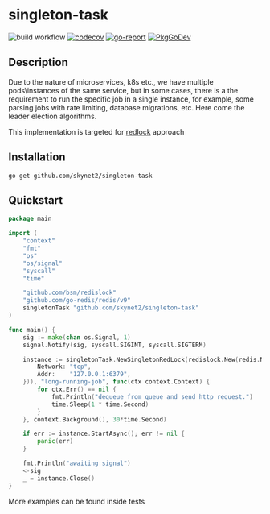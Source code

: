 # singleton-task

![build workflow](https://github.com/skynet2/singleton-task/actions/workflows/build.yaml/badge.svg?branch=master)
[![codecov](https://codecov.io/gh/skynet2/singleton-task/branch/master/graph/badge.svg?token=Y71ZQHTLKC)](https://codecov.io/gh/skynet2/singleton-task)
[![go-report](https://goreportcard.com/badge/github.com/skynet2/singleton-task?nocache=true)](https://goreportcard.com/report/github.com/skynet2/singleton-task)
[![PkgGoDev](https://pkg.go.dev/badge/github.com/skynet2/singleton-task)](https://pkg.go.dev/github.com/skynet2/singleton-task?tab=doc)

## Description
Due to the nature of microservices, k8s etc., we have multiple pods\instances of the same service, but in some cases, there is a
the requirement to run the specific job in a single instance, for example, some parsing jobs with rate limiting, database migrations, etc.
Here come the leader election algorithms.

This implementation is targeted for [redlock](https://redis.io/docs/reference/patterns/distributed-locks/) approach
## Installation
```shell
go get github.com/skynet2/singleton-task
```

## Quickstart
```go
package main

import (
	"context"
	"fmt"
	"os"
	"os/signal"
	"syscall"
	"time"

	"github.com/bsm/redislock"
	"github.com/go-redis/redis/v9"
	singletonTask "github.com/skynet2/singleton-task"
)

func main() {
	sig := make(chan os.Signal, 1)
	signal.Notify(sig, syscall.SIGINT, syscall.SIGTERM)

	instance := singletonTask.NewSingletonRedLock(redislock.New(redis.NewClient(&redis.Options{
		Network: "tcp",
		Addr:    "127.0.0.1:6379",
	})), "long-running-job", func(ctx context.Context) {
		for ctx.Err() == nil {
			fmt.Println("dequeue from queue and send http request.")
			time.Sleep(1 * time.Second)
		}
	}, context.Background(), 30*time.Second)

	if err := instance.StartAsync(); err != nil {
		panic(err)
	}

	fmt.Println("awaiting signal")
	<-sig
	_ = instance.Close()
}
```
More examples can be found inside tests